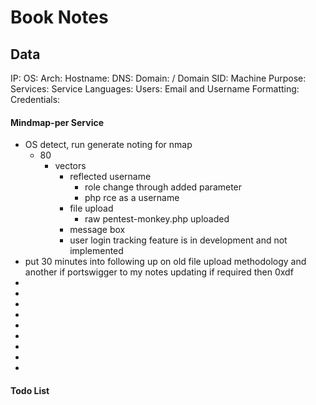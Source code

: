 # Book Notes

## Data 

IP: 
OS:
Arch:
Hostname:
DNS:
Domain:  / Domain SID:
Machine Purpose: 
Services:
Service Languages:
Users:
Email and Username Formatting:
Credentials:



#### Mindmap-per Service

- OS detect, run generate noting for nmap
	- 80
		-  vectors
			- reflected username
				- role change through added parameter 
				- php rce as a username 
			- file upload
				- raw pentest-monkey.php uploaded
			- message box
			- user login tracking feature is in development and not implemented
- put 30 minutes into following up on old file upload methodology and another if portswigger to my notes updating if required then 0xdf
-
-
-
-
-
-
-
-
-



#### Todo List


